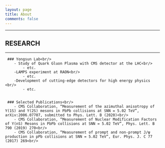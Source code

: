 ```yaml
---
layout: page
title: About
comments: false
---
```


* * *
## RESEARCH
* * *
 
	 ### Yongsun Lab<br/>
		- Study of Quark Gluon Plasma with CMS detector at the LHC<br/>
			- etc.
		-LAMPS experiment at RAON<br/>
			- etc.
		-Development of cutting-edge detectors for high energy physics <br/>
			- etc. 


	 ### Selected Publications<br/>
		- CMS Collaboration, “Measurement of the azimuthal anisotropy of Υ(1S) and Υ(2S) mesons in PbPb collisions at SNN = 5.02 TeV”, arXiv:2006.07707, submitted to Phys. Lett. B (2020)<br/>
		- CMS Collaboration, “Measurement of Nuclear Modification Factors of Y(nS) Mesons in PbPb collisions at SNN = 5.02 TeV”, Phys. Lett. B 790 (2019) 270<br/>
		- CMS Collaboration, “Measurement of prompt and non-prompt J/ψ production in pPb collisions at SNN = 5.02 TeV”, Eur. Phys. J. C 77 (2017) 269<br/>
										

